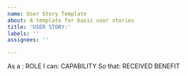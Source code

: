 ```yaml
---
name: User Story Template
about: A template for basic user stories
title: 'USER STORY:'
labels: ''
assignees: ''

---
```


As a : ROLE
I can: CAPABILITY
So that: RECEIVED BENEFIT
